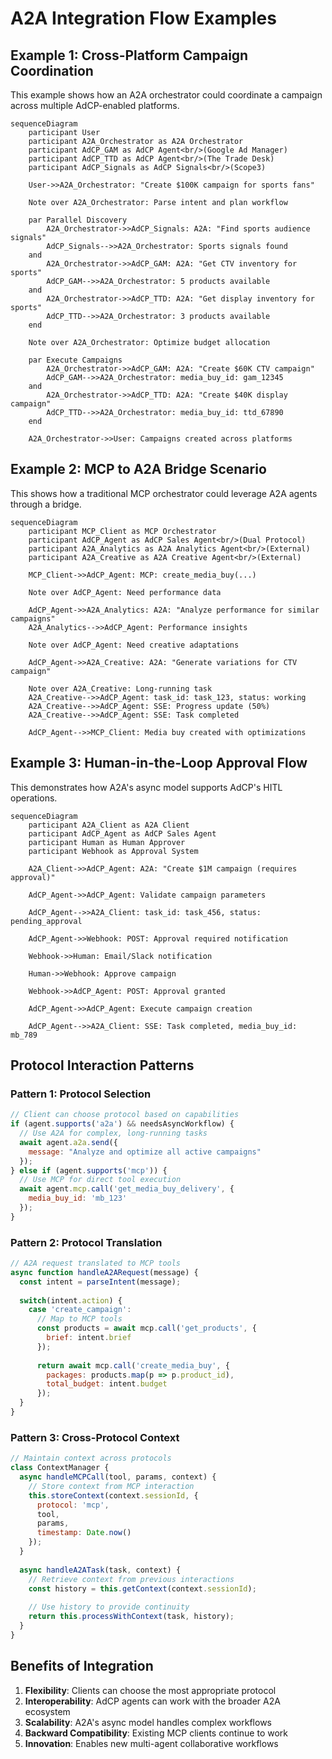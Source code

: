 # A2A Integration Flow Examples

## Example 1: Cross-Platform Campaign Coordination

This example shows how an A2A orchestrator could coordinate a campaign across multiple AdCP-enabled platforms.

```mermaid
sequenceDiagram
    participant User
    participant A2A_Orchestrator as A2A Orchestrator
    participant AdCP_GAM as AdCP Agent<br/>(Google Ad Manager)
    participant AdCP_TTD as AdCP Agent<br/>(The Trade Desk)
    participant AdCP_Signals as AdCP Signals<br/>(Scope3)

    User->>A2A_Orchestrator: "Create $100K campaign for sports fans"
    
    Note over A2A_Orchestrator: Parse intent and plan workflow
    
    par Parallel Discovery
        A2A_Orchestrator->>AdCP_Signals: A2A: "Find sports audience signals"
        AdCP_Signals-->>A2A_Orchestrator: Sports signals found
    and
        A2A_Orchestrator->>AdCP_GAM: A2A: "Get CTV inventory for sports"
        AdCP_GAM-->>A2A_Orchestrator: 5 products available
    and
        A2A_Orchestrator->>AdCP_TTD: A2A: "Get display inventory for sports"
        AdCP_TTD-->>A2A_Orchestrator: 3 products available
    end
    
    Note over A2A_Orchestrator: Optimize budget allocation
    
    par Execute Campaigns
        A2A_Orchestrator->>AdCP_GAM: A2A: "Create $60K CTV campaign"
        AdCP_GAM-->>A2A_Orchestrator: media_buy_id: gam_12345
    and
        A2A_Orchestrator->>AdCP_TTD: A2A: "Create $40K display campaign"
        AdCP_TTD-->>A2A_Orchestrator: media_buy_id: ttd_67890
    end
    
    A2A_Orchestrator->>User: Campaigns created across platforms
```

## Example 2: MCP to A2A Bridge Scenario

This shows how a traditional MCP orchestrator could leverage A2A agents through a bridge.

```mermaid
sequenceDiagram
    participant MCP_Client as MCP Orchestrator
    participant AdCP_Agent as AdCP Sales Agent<br/>(Dual Protocol)
    participant A2A_Analytics as A2A Analytics Agent<br/>(External)
    participant A2A_Creative as A2A Creative Agent<br/>(External)

    MCP_Client->>AdCP_Agent: MCP: create_media_buy(...)
    
    Note over AdCP_Agent: Need performance data
    
    AdCP_Agent->>A2A_Analytics: A2A: "Analyze performance for similar campaigns"
    A2A_Analytics-->>AdCP_Agent: Performance insights
    
    Note over AdCP_Agent: Need creative adaptations
    
    AdCP_Agent->>A2A_Creative: A2A: "Generate variations for CTV campaign"
    
    Note over A2A_Creative: Long-running task
    A2A_Creative-->>AdCP_Agent: task_id: task_123, status: working
    A2A_Creative-->>AdCP_Agent: SSE: Progress update (50%)
    A2A_Creative-->>AdCP_Agent: SSE: Task completed
    
    AdCP_Agent-->>MCP_Client: Media buy created with optimizations
```

## Example 3: Human-in-the-Loop Approval Flow

This demonstrates how A2A's async model supports AdCP's HITL operations.

```mermaid
sequenceDiagram
    participant A2A_Client as A2A Client
    participant AdCP_Agent as AdCP Sales Agent
    participant Human as Human Approver
    participant Webhook as Approval System

    A2A_Client->>AdCP_Agent: A2A: "Create $1M campaign (requires approval)"
    
    AdCP_Agent->>AdCP_Agent: Validate campaign parameters
    
    AdCP_Agent-->>A2A_Client: task_id: task_456, status: pending_approval
    
    AdCP_Agent->>Webhook: POST: Approval required notification
    
    Webhook->>Human: Email/Slack notification
    
    Human->>Webhook: Approve campaign
    
    Webhook->>AdCP_Agent: POST: Approval granted
    
    AdCP_Agent->>AdCP_Agent: Execute campaign creation
    
    AdCP_Agent-->>A2A_Client: SSE: Task completed, media_buy_id: mb_789
```

## Protocol Interaction Patterns

### Pattern 1: Protocol Selection

```javascript
// Client can choose protocol based on capabilities
if (agent.supports('a2a') && needsAsyncWorkflow) {
  // Use A2A for complex, long-running tasks
  await agent.a2a.send({
    message: "Analyze and optimize all active campaigns"
  });
} else if (agent.supports('mcp')) {
  // Use MCP for direct tool execution
  await agent.mcp.call('get_media_buy_delivery', {
    media_buy_id: 'mb_123'
  });
}
```

### Pattern 2: Protocol Translation

```javascript
// A2A request translated to MCP tools
async function handleA2ARequest(message) {
  const intent = parseIntent(message);
  
  switch(intent.action) {
    case 'create_campaign':
      // Map to MCP tools
      const products = await mcp.call('get_products', {
        brief: intent.brief
      });
      
      return await mcp.call('create_media_buy', {
        packages: products.map(p => p.product_id),
        total_budget: intent.budget
      });
  }
}
```

### Pattern 3: Cross-Protocol Context

```javascript
// Maintain context across protocols
class ContextManager {
  async handleMCPCall(tool, params, context) {
    // Store context from MCP interaction
    this.storeContext(context.sessionId, {
      protocol: 'mcp',
      tool,
      params,
      timestamp: Date.now()
    });
  }
  
  async handleA2ATask(task, context) {
    // Retrieve context from previous interactions
    const history = this.getContext(context.sessionId);
    
    // Use history to provide continuity
    return this.processWithContext(task, history);
  }
}
```

## Benefits of Integration

1. **Flexibility**: Clients can choose the most appropriate protocol
2. **Interoperability**: AdCP agents can work with the broader A2A ecosystem
3. **Scalability**: A2A's async model handles complex workflows
4. **Backward Compatibility**: Existing MCP clients continue to work
5. **Innovation**: Enables new multi-agent collaborative workflows